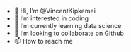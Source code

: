 - 👋 Hi, I’m @VincentKipkemei
- 👀 I’m interested in coding
- 🌱 I’m currently learning data science
- 💞️ I’m looking to collaborate on Github 
- 📫 How to reach me 

<!---
VincentKipkemei/VincentKipkemei is a ✨ special ✨ repository because its `README.md` (this file) appears on your GitHub profile.
You can click the Preview link to take a look at your changes.
--->
